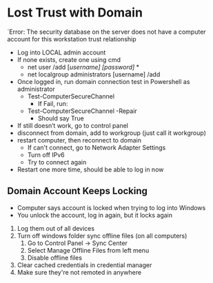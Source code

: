 # Lost Trust with Domain

`Error: The security database on the server does not have a computer account for this workstation trust relationship

- Log into LOCAL admin account
- If none exists, create one using cmd
  - net user /add \[*username] \[password]* *
  - net localgroup administrators [username] /add
- Once logged in, run domain connection test in Powershell as administrator
  - Test-ComputerSecureChannel
    - If Fail, run:
  - Test-ComputerSecureChannel -Repair
    - Should say True
- If still doesn’t work, go to control panel
- disconnect from domain, add to workgroup (just call it workgroup)
- restart computer, then reconnect to domain
  - If can't connect, go to Network Adapter Settings
  - Turn off IPv6
  - Try to connect again
- Restart one more time, should be able to log in now

## Domain Account Keeps Locking

- Computer says account is locked when trying to log into Windows
- You unlock the account, log in again, but it locks again

1. Log them out of all devices
2. Turn off windows folder sync offline files (on all computers)
    1. Go to Control Panel -> Sync Center
    2. Select Manage Offline Files from left menu
    3. Disable offline files
3. Clear cached credentials in credential manager
4. Make sure they're not remoted in anywhere
